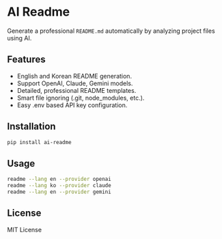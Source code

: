 # AI Readme

Generate a professional `README.md` automatically by analyzing project files using AI.

## Features

- English and Korean README generation.
- Support OpenAI, Claude, Gemini models.
- Detailed, professional README templates.
- Smart file ignoring (.git, node_modules, etc.).
- Easy .env based API key configuration.

## Installation

```bash
pip install ai-readme
```

## Usage

```bash
readme --lang en --provider openai
readme --lang ko --provider claude
readme --lang en --provider gemini
```

## License

MIT License